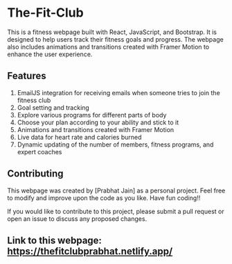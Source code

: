 # The-Fit-Club

This is a fitness webpage built with React, JavaScript, and Bootstrap. It is designed to help users track their fitness goals and progress. The webpage also includes animations and transitions created with Framer Motion to enhance the user experience.

## Features

1. EmailJS integration for receiving emails when someone tries to join the fitness club
2. Goal setting and tracking
3. Explore various programs for different parts of body
4. Choose your plan according to your ability and stick to it
5. Animations and transitions created with Framer Motion
6. Live data for heart rate and calories burned
7. Dynamic updating of the number of members, fitness programs, and expert coaches

## Contributing

This webpage was created by [Prabhat Jain] as a personal project. Feel free to modify and improve upon the code as you like. Have fun coding!!

If you would like to contribute to this project, please submit a pull request or open an issue to discuss any proposed changes.

## Link to this webpage: https://thefitclubprabhat.netlify.app/
